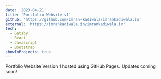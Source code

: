 ```yaml
---
date: '2023-04-21'
title: 'Portfolio Website v1'
github: 'https://github.com/imran-kadiwala/imrankadiwala.in'
external: 'https://imrankadiwala.in/imrankadiwala.in'
tech:
  - Gatsby
  - React
  - Javascript
  - Bootstrap
showInProjects: true
---
```


Portfolio Website Version 1 hosted using GitHub Pages. Updates coming soon!
